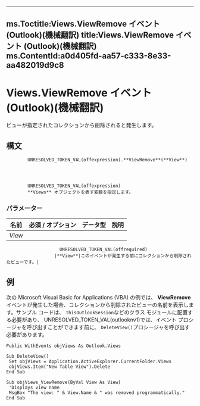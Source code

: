 

---
ms.Toctitle:Views.ViewRemove イベント (Outlook)(機械翻訳)
title:Views.ViewRemove イベント (Outlook)(機械翻訳)
ms.ContentId:a0d405fd-aa57-c333-8e33-aa482019d9c8
---
# Views.ViewRemove イベント (Outlook)(機械翻訳)




ビューが指定されたコレクションから削除されると発生します。

## 構文

            UNRESOLVED_TOKEN_VAL(offexpression).**ViewRemove**(**View**)




            UNRESOLVED_TOKEN_VAL(offexpression)
            **Views** オブジェクトを表す変数を指定します。

### パラメーター

|**名前**|**必須 / オプション**|**データ型**|**説明**|
|---|---|---|---|
|*View*|
                        UNRESOLVED_TOKEN_VAL(offrequired)
                      |**View**|このイベントが発生する前にコレクションから削除されたビューです。|





## 例
次の Microsoft Visual Basic for Applications (VBA) の例では、 **ViewRemove**イベントが発生した場合、コレクションから削除されたビューの名前を表示します。サンプル コードは、 `ThisOutlookSession`などのクラス モジュールに配置する必要があり、 UNRESOLVED_TOKEN_VAL(outlooknv1)では、イベント プロシージャを呼び出すことができます前に、 `DeleteView()`プロシージャを呼び出す必要があります。

```vba
Public WithEvents objViews As Outlook.Views 
 
Sub DeleteView() 
 Set objViews = Application.ActiveExplorer.CurrentFolder.Views 
 objViews.Item("New Table View").Delete 
End Sub 
 
Sub objViews_ViewRemove(ByVal View As View) 
 'Displays view name 
 MsgBox "The view: " & View.Name & " was removed programmatically." 
End Sub
```





